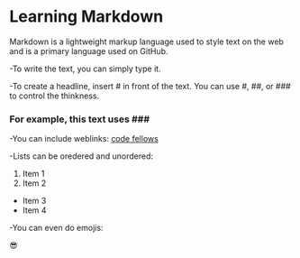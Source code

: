 # Learning Markdown

Markdown is a lightweight markup language used to style text on the web and is a primary language used on GitHub.

-To write the text, you can simply type it.

-To create a headline, insert # in front of the text. You can use #, ##, or ### to control the thinkness.
 ### For example, this text uses \###
 
-You can include weblinks:
 [code fellows](https://www.codefellows.org/)
 
-Lists can be oredered and unordered:

1. Item 1
2. Item 2
* Item 3
* Item 4
 
 -You can even do emojis: 
 
:sunglasses:


